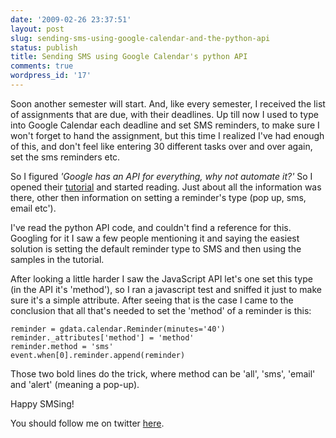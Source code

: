 ```yaml
---
date: '2009-02-26 23:37:51'
layout: post
slug: sending-sms-using-google-calendar-and-the-python-api
status: publish
title: Sending SMS using Google Calendar's python API
comments: true
wordpress_id: '17'
---
```


Soon another semester will start. And, like every semester, I received the list of assignments that are due, with their deadlines. Up till now I used to type into Google Calendar each deadline and set SMS reminders, to make sure I won't forget to hand the assignment, but this time I realized I've had enough of this, and don't feel like entering 30 different tasks over and over again, set the sms reminders etc.

So I figured _'Google has an API for everything, why not automate it?'_ So I opened their [tutorial](http://code.google.com/apis/calendar/docs/1.0/developers_guide_python.html) and started reading. Just about all the information was there, other then information on setting a reminder's type (pop up, sms, email etc').

I've read the python API code, and couldn't find a reference for this. Googling for it I saw a few people mentioning it and saying the easiest solution is setting the default reminder type to SMS and then using the samples in the tutorial.

After looking a little harder I saw the JavaScript API let's one set this type (in the API it's 'method'), so I ran a javascript test and sniffed it just to make sure it's a simple attribute. After seeing that is the case I came to the conclusion that all that's needed to set the 'method' of a reminder is this:

    reminder = gdata.calendar.Reminder(minutes='40')
    reminder._attributes['method'] = 'method'
    reminder.method = 'sms'
    event.when[0].reminder.append(reminder)

Those two bold lines do the trick, where method can be 'all', 'sms', 'email' and 'alert' (meaning a pop-up).

Happy SMSing!

You should follow me on twitter [here](http://twitter.com/avivby).
